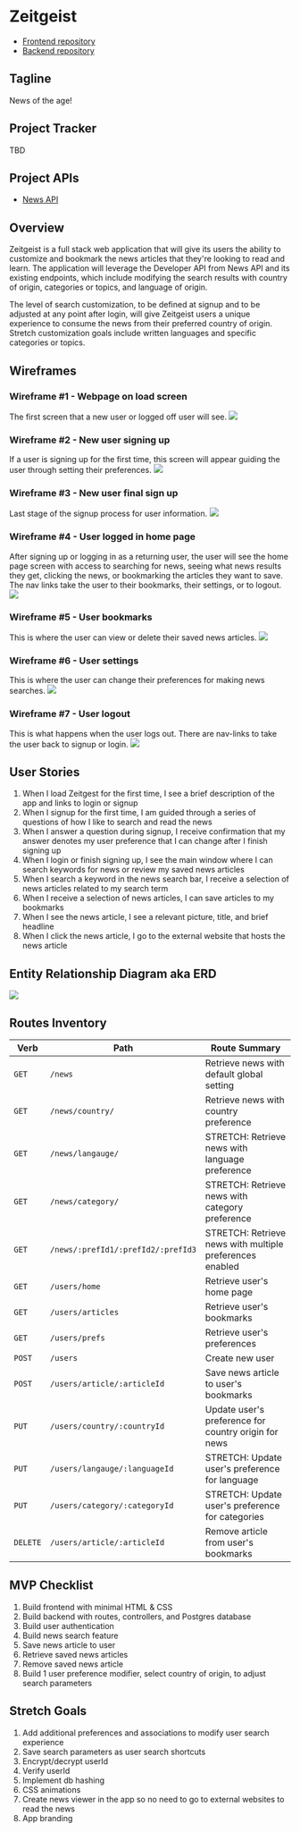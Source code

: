 # Zeitgeist
* <a href="https://github.com/graymok/frontend-sei-solo-project-2">Frontend repository</a>
* <a href="https://github.com/graymok/backend-sei-solo-project-2">Backend repository</a>


## Tagline
News of the age!


## Project Tracker
TBD


## Project APIs
* <a href="https://newsapi.org/">News API</a>


## Overview
Zeitgeist is a full stack web application that will give its users the ability to customize and bookmark the news articles that they're looking to read and learn. The application will leverage the Developer API from News API and its existing endpoints, which include modifying the search results with country of origin, categories or topics, and language of origin.

The level of search customization, to be defined at signup and to be adjusted at any point after login, will give Zeitgeist users a unique experience to consume the news from their preferred country of origin. Stretch customization goals include written languages and specific categories or topics.


## Wireframes

### Wireframe #1 - Webpage on load screen
The first screen that a new user or logged off user will see.
<img src="https://github.com/graymok/frontend-sei-solo-project-2/blob/main/assets/wireframe-1.png?raw=true">

### Wireframe #2 - New user signing up
If a user is signing up for the first time, this screen will appear guiding the user through setting their preferences.
<img src="https://github.com/graymok/frontend-sei-solo-project-2/blob/main/assets/wireframe-2.png?raw=true">

### Wireframe #3 - New user final sign up
Last stage of the signup process for user information.
<img src="https://github.com/graymok/frontend-sei-solo-project-2/blob/main/assets/wireframe-3.png?raw=true">

### Wireframe #4 - User logged in home page
After signing up or logging in as a returning user, the user will see the home page screen with access to searching for news, seeing what news results they get, clicking the news, or bookmarking the articles they want to save. The nav links take the user to their bookmarks, their settings, or to logout.
<img src="https://github.com/graymok/frontend-sei-solo-project-2/blob/main/assets/wireframe-4.png?raw=true">

### Wireframe #5 - User bookmarks
This is where the user can view or delete their saved news articles.
<img src="https://github.com/graymok/frontend-sei-solo-project-2/blob/main/assets/wireframe-5.png?raw=true">

### Wireframe #6 - User settings
This is where the user can change their preferences for making news searches.
<img src="https://github.com/graymok/frontend-sei-solo-project-2/blob/main/assets/wireframe-6.png?raw=true">

### Wireframe #7 - User logout
This is what happens when the user logs out. There are nav-links to take the user back to signup or login.
<img src="https://github.com/graymok/frontend-sei-solo-project-2/blob/main/assets/wireframe-7.png?raw=true">

## User Stories
1. When I load Zeitgest for the first time, I see a brief description of the app and links to login or signup
2. When I signup for the first time, I am guided through a series of questions of how I like to search and read the news
3. When I answer a question during signup, I receive confirmation that my answer denotes my user preference that I can change after I finish signing up
4. When I login or finish signing up, I see the main window where I can search keywords for news or review my saved news articles
5. When I search a keyword in the news search bar, I receive a selection of news articles related to my search term
6. When I receive a selection of news articles, I can save articles to my bookmarks
7. When I see the news article, I see a relevant picture, title, and brief headline
8. When I click the news article, I go to the external website that hosts the news article


## Entity Relationship Diagram aka ERD
<img src="https://github.com/graymok/frontend-sei-solo-project-2/blob/main/assets/zeitgeist-erd-updated.png?raw=true">

## Routes Inventory

| Verb | Path | Route Summary |
| --- | --- | --- |
| `GET` | `/news` | Retrieve news with default global setting |
| `GET` | `/news/country/` | Retrieve news with country preference |
| `GET` | `/news/langauge/` | STRETCH: Retrieve news with language preference |
| `GET` | `/news/category/` | STRETCH: Retrieve news with category preference |
| `GET` | `/news/:prefId1/:prefId2/:prefId3` | STRETCH: Retrieve news with multiple preferences enabled |
| `GET` | `/users/home` | Retrieve user's home page |
| `GET` | `/users/articles` | Retrieve user's bookmarks |
| `GET` | `/users/prefs` | Retrieve user's preferences |
| `POST` | `/users` | Create new user |
| `POST` | `/users/article/:articleId` | Save news article to user's bookmarks |
| `PUT` | `/users/country/:countryId` | Update user's preference for country origin for news |
| `PUT` | `/users/langauge/:languageId` | STRETCH: Update user's preference for language |
| `PUT` | `/users/category/:categoryId` | STRETCH: Update user's preference for categories |
| `DELETE` | `/users/article/:articleId` | Remove article from user's bookmarks |


## MVP Checklist
1. Build frontend with minimal HTML & CSS
2. Build backend with routes, controllers, and Postgres database
3. Build user authentication
4. Build news search feature
5. Save news article to user
6. Retrieve saved news articles
7. Remove saved news article
8. Build 1 user preference modifier, select country of origin, to adjust search parameters


## Stretch Goals
1. Add additional preferences and associations to modify user search experience
2. Save search parameters as user search shortcuts
3. Encrypt/decrypt userId
4. Verify userId
5. Implement db hashing
6. CSS animations
7. Create news viewer in the app so no need to go to external websites to read the news
8. App branding